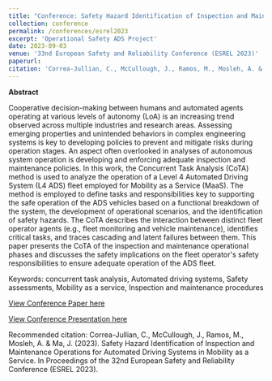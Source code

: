 ```yaml
---
title: "Conference: Safety Hazard Identification of Inspection and Maintenance Operations for Automated Driving Systems in Mobility as a Service"
collection: conference
permalink: /conferences/esrel2023
excerpt: 'Operational Safety ADS Project'
date: 2023-09-03
venue: '33nd European Safety and Reliability Conference (ESREL 2023)'
paperurl: 
citation: 'Correa-Jullian, C., McCullough, J., Ramos, M., Mosleh, A. & Ma, J. (2023). Safety Hazard Identification of Inspection and Maintenance Operations for Automated Driving Systems in Mobility as a Service. In Proceedings of the 32nd European Safety and Reliability Conference (ESREL 2023).'
---
```

**Abstract**

Cooperative decision-making between humans and automated agents operating at various levels of autonomy (LoA) is an increasing trend observed across multiple industries and research areas. Assessing emerging properties and unintended behaviors in complex engineering systems is key to developing policies to prevent and mitigate risks during operation stages. An aspect often overlooked in analyses of autonomous system operation is developing and enforcing adequate inspection and maintenance policies. In this work, the Concurrent Task Analysis (CoTA) method is used to analyze the operation of a Level 4 Automated Driving System (L4 ADS) fleet employed for Mobility as a Service (MaaS). The method is employed to define tasks and responsibilities key to supporting the safe operation of the ADS vehicles based on a functional breakdown of the system, the development of operational scenarios, and the identification of safety hazards. The CoTA describes the interaction between distinct fleet operator agents (e.g., fleet monitoring and vehicle maintenance), identifies critical tasks, and traces cascading and latent failures between them. This paper presents the CoTA of the inspection and maintenance operational phases and discusses the safety implications on the fleet operator's safety responsibilities to ensure adequate operation of the ADS fleet.

Keywords: concurrent task analysis, Automated driving systems, Safety assessments, Mobility as a service, Inspection and maintenance procedures

[View Conference Paper here](https://github.com/CamCorreaJullian/CamCorreaJullian.github.io/files/13398368/P326.pdf)

[View Conference Presentation here](https://github.com/CamCorreaJullian/CamCorreaJullian.github.io/files/13398366/CorreaJullian_ESREL_2023_COTA_v4_PDF.pdf)

Recommended citation: Correa-Jullian, C., McCullough, J., Ramos, M., Mosleh, A. & Ma, J. (2023). Safety Hazard Identification of Inspection and Maintenance Operations for Automated Driving Systems in Mobility as a Service. In Proceedings of the 32nd European Safety and Reliability Conference (ESREL 2023).
